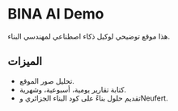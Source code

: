# BINA AI Demo

هذا موقع توضيحي لوكيل ذكاء اصطناعي لمهندسي البناء.

## الميزات
- تحليل صور الموقع.
- كتابة تقارير يومية، أسبوعية، وشهرية.
- تقديم حلول بناءً على كود البناء الجزائري وNeufert.
